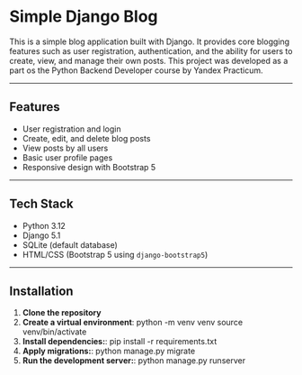 # Simple Django Blog

This is a simple blog application built with Django. It provides core blogging features such as user registration, authentication, and the ability for users to create, view, and manage their own posts.
This project was developed as a part os the Python Backend Developer course by Yandex Practicum.

---

## Features

- User registration and login
- Create, edit, and delete blog posts
- View posts by all users
- Basic user profile pages
- Responsive design with Bootstrap 5

---

## Tech Stack

- Python 3.12
- Django 5.1
- SQLite (default database)
- HTML/CSS (Bootstrap 5 using `django-bootstrap5`)

---

## Installation

1. **Clone the repository**
2. **Create a virtual environment**:
   python -m venv venv
   source venv/bin/activate
3. **Install dependencies:**:
   pip install -r requirements.txt
4. **Apply migrations:**:
   python manage.py migrate
5. **Run the development server:**:
   python manage.py runserver
